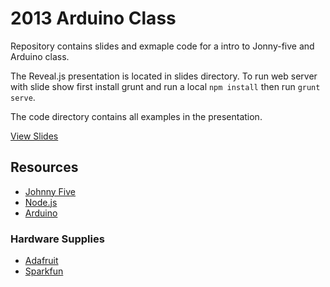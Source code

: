 # 2013 Arduino Class

Repository contains slides and exmaple code for a intro to Jonny-five and
Arduino class. 

The Reveal.js presentation is located in slides directory. To run web server
with slide show first install grunt and run a local `npm install` then run 
`grunt serve`.

The code directory contains all examples in the presentation.

[View Slides](http://adammagaluk.github.io/2013-arduino-class/#/)

## Resources
  
- [Johnny Five](https://github.com/rwaldron/johnny-five/)
- [Node.js](http://nodejs.org/)
- [Arduino](http://arduino.cc/)

### Hardware Supplies
- [Adafruit](http://www.adafruit.com/)
- [Sparkfun](http://sparkfun.com/)

